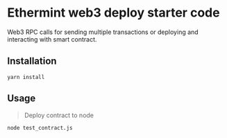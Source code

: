 # Ethermint web3 deploy starter code

Web3 RPC calls for sending multiple transactions or deploying and interacting with smart contract.

## Installation

```
yarn install
```

## Usage

> Deploy contract to node
```
node test_contract.js
```
